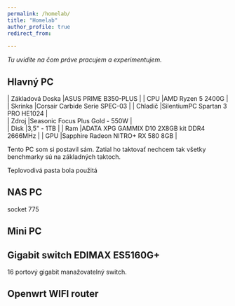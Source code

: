```yaml
---
permalink: /homelab/
title: "Homelab"
author_profile: true
redirect_from: 
  
---
```

_Tu uvidíte na čom práve pracujem a experimentujem._

Hlavný PC
---------- 

| Základová Doska      |ASUS PRIME B350-PLUS                         | 
| CPU                  |AMD Ryzen 5 2400G                            | 
| Skrinka              |Corsair Carbide Serie SPEC-03                | 
| Chladič              |SilentiumPC Spartan 3 PRO HE1024             |   
| Zdroj                |Seasonic Focus Plus Gold - 550W              |    
| Disk                 |3,5" - 1TB                                   | 
| Ram                  |ADATA XPG GAMMIX D10 2X8GB kit DDR4 2666MHz  | 
| GPU                  |Sapphire Radeon NITRO+ RX 580  8GB           | 
    

Tento PC som si postavil sám. Zatial ho taktovať nechcem tak všetky benchmarky sú na základných taktoch.   

Teplovodivá pasta bola použitá 







NAS PC
----------   
socket 775







Mini  PC
----------  








Gigabit switch EDIMAX ES5160G+ 
----------   


[switch]: https://i.imgur.com/2aMEjLx.jpg "switch"




16 portový gigabit manažovatelný switch. 






Openwrt WIFI router
----------